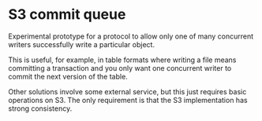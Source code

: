# S3 commit queue

Experimental prototype for a protocol to allow only one of many concurrent writers
successfully write a particular object.

This is useful, for example, in table formats where writing a file means
committing a transaction and you only want one concurrent writer to commit
the next version of the table.

Other solutions involve some external service, but this just requires basic 
operations on S3. The only requirement is that the S3 implementation has
strong consistency.
